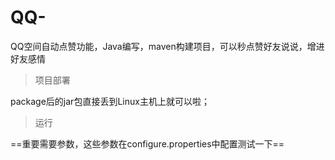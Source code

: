 # QQ-
QQ空间自动点赞功能，Java编写，maven构建项目，可以秒点赞好友说说，增进好友感情

>项目部署

package后的jar包直接丢到Linux主机上就可以啦；

>运行

==重要需要参数，这些参数在configure.properties中配置测试一下==

